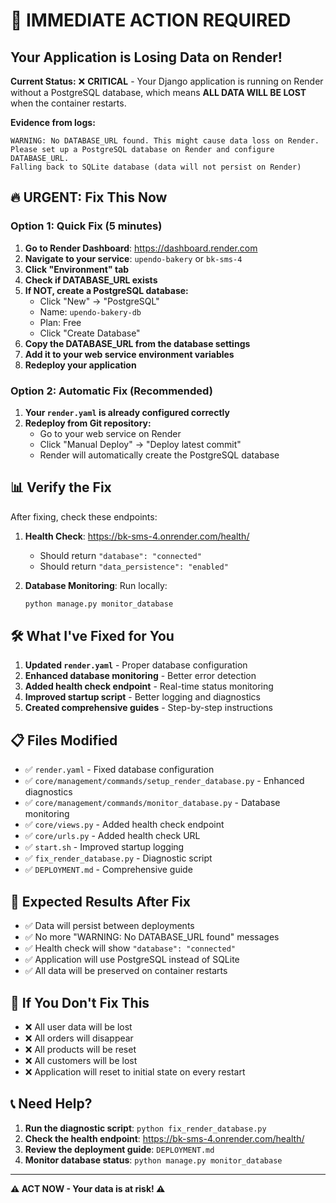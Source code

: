 # 🚨 IMMEDIATE ACTION REQUIRED

## Your Application is Losing Data on Render!

**Current Status:** ❌ **CRITICAL** - Your Django application is running on Render without a PostgreSQL database, which means **ALL DATA WILL BE LOST** when the container restarts.

**Evidence from logs:**
```
WARNING: No DATABASE_URL found. This might cause data loss on Render.
Please set up a PostgreSQL database on Render and configure DATABASE_URL.
Falling back to SQLite database (data will not persist on Render)
```

## 🔥 URGENT: Fix This Now

### Option 1: Quick Fix (5 minutes)

1. **Go to Render Dashboard**: https://dashboard.render.com
2. **Navigate to your service**: `upendo-bakery` or `bk-sms-4`
3. **Click "Environment" tab**
4. **Check if DATABASE_URL exists**
5. **If NOT, create a PostgreSQL database:**
   - Click "New" → "PostgreSQL"
   - Name: `upendo-bakery-db`
   - Plan: Free
   - Click "Create Database"
6. **Copy the DATABASE_URL from the database settings**
7. **Add it to your web service environment variables**
8. **Redeploy your application**

### Option 2: Automatic Fix (Recommended)

1. **Your `render.yaml` is already configured correctly**
2. **Redeploy from Git repository:**
   - Go to your web service on Render
   - Click "Manual Deploy" → "Deploy latest commit"
   - Render will automatically create the PostgreSQL database

## 📊 Verify the Fix

After fixing, check these endpoints:

1. **Health Check**: https://bk-sms-4.onrender.com/health/
   - Should return `"database": "connected"`
   - Should return `"data_persistence": "enabled"`

2. **Database Monitoring**: Run locally:
   ```bash
   python manage.py monitor_database
   ```

## 🛠️ What I've Fixed for You

1. **Updated `render.yaml`** - Proper database configuration
2. **Enhanced database monitoring** - Better error detection
3. **Added health check endpoint** - Real-time status monitoring
4. **Improved startup script** - Better logging and diagnostics
5. **Created comprehensive guides** - Step-by-step instructions

## 📋 Files Modified

- ✅ `render.yaml` - Fixed database configuration
- ✅ `core/management/commands/setup_render_database.py` - Enhanced diagnostics
- ✅ `core/management/commands/monitor_database.py` - Database monitoring
- ✅ `core/views.py` - Added health check endpoint
- ✅ `core/urls.py` - Added health check URL
- ✅ `start.sh` - Improved startup logging
- ✅ `fix_render_database.py` - Diagnostic script
- ✅ `DEPLOYMENT.md` - Comprehensive guide

## 🎯 Expected Results After Fix

- ✅ Data will persist between deployments
- ✅ No more "WARNING: No DATABASE_URL found" messages
- ✅ Health check will show `"database": "connected"`
- ✅ Application will use PostgreSQL instead of SQLite
- ✅ All data will be preserved on container restarts

## 🚨 If You Don't Fix This

- ❌ All user data will be lost
- ❌ All orders will disappear
- ❌ All products will be reset
- ❌ All customers will be lost
- ❌ Application will reset to initial state on every restart

## 📞 Need Help?

1. **Run the diagnostic script**: `python fix_render_database.py`
2. **Check the health endpoint**: https://bk-sms-4.onrender.com/health/
3. **Review the deployment guide**: `DEPLOYMENT.md`
4. **Monitor database status**: `python manage.py monitor_database`

---

**⚠️ ACT NOW - Your data is at risk! ⚠️** 